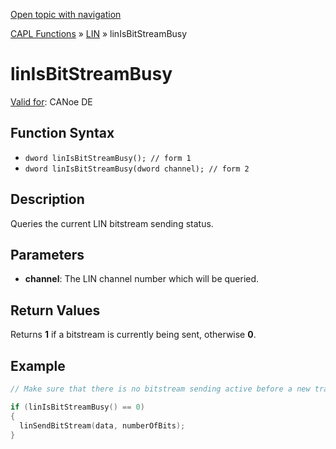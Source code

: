 [Open topic with navigation](../../../../../CANoeDEFamily.htm#Topics/CAPLFunctions/LIN/Functions/CAPLfunctionLINisBitStreamBusy.md)

[CAPL Functions](../../CAPLfunctions.md) » [LIN](../CAPLfunctionsLINOverview.md) » linIsBitStreamBusy

# linIsBitStreamBusy

[Valid for](../../../Shared/FeatureAvailability.md): CANoe DE

## Function Syntax

- `dword linIsBitStreamBusy(); // form 1`
- `dword linIsBitStreamBusy(dword channel); // form 2`

## Description

Queries the current LIN bitstream sending status.

## Parameters

- **channel**: The LIN channel number which will be queried.

## Return Values

Returns **1** if a bitstream is currently being sent, otherwise **0**.

## Example

```c
// Make sure that there is no bitstream sending active before a new transmission is started

if (linIsBitStreamBusy() == 0)
{
  linSendBitStream(data, numberOfBits);
}
```
